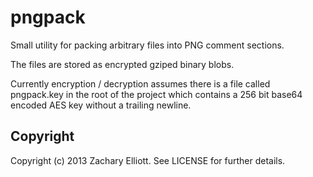 
# pngpack

Small utility for packing arbitrary files into PNG comment sections.

The files are stored as encrypted gziped binary blobs.

Currently encryption / decryption assumes there is a file called pngpack.key in
the root of the project which contains a 256 bit base64 encoded AES key without
a trailing newline.


## Copyright

Copyright (c) 2013 Zachary Elliott.
See LICENSE for further details.

